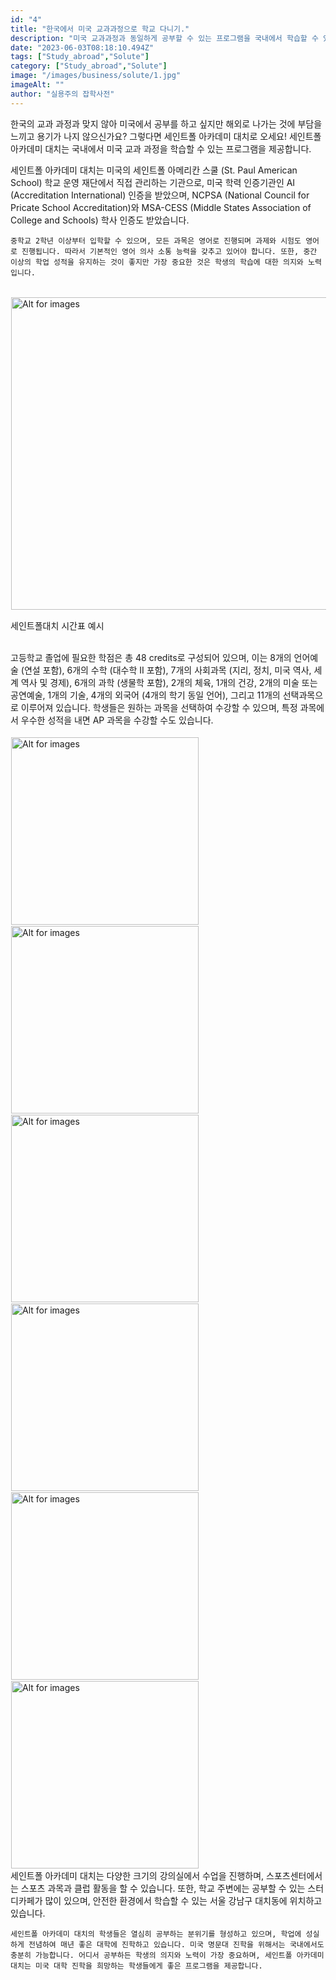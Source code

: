 ```yaml
---
id: "4"
title: "한국에서 미국 교과과정으로 학교 다니기."
description: "미국 교과과정과 동일하게 공부할 수 있는 프로그램을 국내에서 학습할 수 있습니다!"
date: "2023-06-03T08:18:10.494Z"
tags: ["Study_abroad","Solute"]
category: ["Study_abroad","Solute"]
image: "/images/business/solute/1.jpg"
imageAlt: ""
author: "실용주의 잡학사전"
---
```

<p className="mb-3 font-light text-gray-500 dark:text-gray-400 first-line:uppercase first-line:tracking-widest first-letter:text-7xl first-letter:font-bold first-letter:text-gray-900 dark:first-letter:text-gray-100 first-letter:mr-3 first-letter:float-left">
    한국의 교과 과정과 맞지 않아 미국에서 공부를 하고 싶지만 해외로 나가는 것에 부담을 느끼고 용기가 나지 않으신가요? 그렇다면 세인트폴 아카데미 대치로 오세요! 세인트폴 아카데미 대치는 국내에서 미국 교과 과정을 학습할 수 있는 프로그램을 제공합니다.
</p>
<div className="font-light text-gray-500 dark:text-gray-400">
    세인트폴 아카데미 대치는 미국의 세인트폴 아메리칸 스쿨 (St. Paul American School) 학교 운영 재단에서 직접 관리하는 기관으로, 미국 학력 인증기관인 AI (Accreditation International) 인증을 받았으며, NCPSA (National Council for Pricate School Accreditation)와 MSA-CESS (Middle States Association of College and Schools) 학사 인증도 받았습니다.

    중학교 2학년 이상부터 입학할 수 있으며, 모든 과목은 영어로 진행되며 과제와 시험도 영어로 진행됩니다. 따라서 기본적인 영어 의사 소통 능력을 갖추고 있어야 합니다. 또한, 중간 이상의 학업 성적을 유지하는 것이 좋지만 가장 중요한 것은 학생의 학습에 대한 의지와 노력입니다.
</div>
<br/>
<div className="relative">
  <!-- <div className="flex" style="transform:translateX(-600px)"> -->
  <div className="flex flex-wrap justify-center not-prose">
    <img
        height="500px"
        width="700px"
        className="cover "
        style="margin:1px"
        alt="Alt for images"
        src="/images/business/solute/2.png"
    />
    <p className="text-xs leading-normal text-center uppercase">
      세인트폴대치 시간표 예시
    </p>
  </div>
</div>
<br/>
<div className="font-light text-gray-500 dark:text-gray-400">
    고등학교 졸업에 필요한 학점은 총 48 credits로 구성되어 있으며, 이는 8개의 언어예술 (연설 포함), 6개의 수학 (대수학 II 포함), 7개의 사회과목 (지리, 정치, 미국 역사, 세계 역사 및 경제), 6개의 과학 (생물학 포함), 2개의 체육, 1개의 건강, 2개의 미술 또는 공연예술, 1개의 기술, 4개의 외국어 (4개의 학기 동일 언어), 그리고 11개의 선택과목으로 이루어져 있습니다. 학생들은 원하는 과목을 선택하여 수강할 수 있으며, 특정 과목에서 우수한 성적을 내면 AP 과목을 수강할 수도 있습니다.
</div>
<br/>
<div className="relative">
  <!-- <div className="flex" style="transform:translateX(-600px)"> -->
  <div className="flex flex-wrap justify-center not-prose">
    <img
        height="300px"
        width="300px"
        className="cover "
        style="margin:1px"
        alt="Alt for images"
        src="/images/business/solute/classroom_1.jpg"
    />
    <img
        height="300px"
        width="300px"
        className="cover  "
        style="margin:1px"
        alt="Alt for images"
        src="/images/business/solute/classroom_2.jpg"
    />
    <img
        height="300px"
        width="300px"
        className="cover  "
        style="margin:1px"
        alt="Alt for images"
        src="/images/business/solute/classroom_3.jpg"
    />
    <img
        height="300px"
        width="300px"
        className="cover  "
        style="margin:1px"
        alt="Alt for images"
        src="/images/business/solute/classroom_4.jpg"
    />
    <img
        height="300px"
        width="300px"
        className="cover  "
        style="margin:1px"
        alt="Alt for images"
        src="/images/business/solute/classroom_5.jpg"
    />
    <img
        height="300px"
        width="300px"
        className="cover  "
        style="margin:1px"
        alt="Alt for images"
        src="/images/business/solute/classroom_6.jpg"
    />
  </div>
</div>
<div className="font-light text-gray-500 dark:text-gray-400">
    세인트폴 아카데미 대치는 다양한 크기의 강의실에서 수업을 진행하며, 스포츠센터에서는 스포츠 과목과 클럽 활동을 할 수 있습니다. 또한, 학교 주변에는 공부할 수 있는 스터디카페가 많이 있으며, 안전한 환경에서 학습할 수 있는 서울 강남구 대치동에 위치하고 있습니다.

    세인트폴 아카데미 대치의 학생들은 열심히 공부하는 분위기를 형성하고 있으며, 학업에 성실하게 전념하여 매년 좋은 대학에 진학하고 있습니다. 미국 명문대 진학을 위해서는 국내에서도 충분히 가능합니다. 어디서 공부하든 학생의 의지와 노력이 가장 중요하며, 세인트폴 아카데미 대치는 미국 대학 진학을 희망하는 학생들에게 좋은 프로그램을 제공합니다.
</div>
